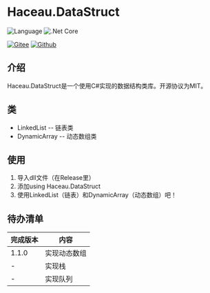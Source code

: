 Haceau.DataStruct
===========
![Language](https://img.shields.io/badge/Language-C%23-blue.svg?style=flat-square) ![.Net Core](https://img.shields.io/badge/.Net&nbsp;Core-3.1-blue.svg?style=flat-square)

[![Gitee](https://img.shields.io/badge/Gitee-辰落火辉Haceau-red.svg?style=flat-square)](https://gitee.com/haceau/Haceau.DataStruct) [![Github](https://img.shields.io/badge/Github-HaceauZoac-blue.svg?style=flat-square)](https://github.com/Haceau-Zoac/Haceau.DataStruct)

介绍
---
Haceau.DataStruct是一个使用C#实现的数据结构类库。开源协议为MIT。

类
---
* LinkedList -- 链表类
* DynamicArray -- 动态数组类

使用
---
1. 导入dll文件（在Release里）
2. 添加using Haceau.DataStruct
3. 使用LinkedList（链表）和DynamicArray（动态数组）吧！

待办清单
---
|完成版本|内容|
|---|---|
|1.1.0|实现动态数组|
|-|实现栈|
|-|实现队列|